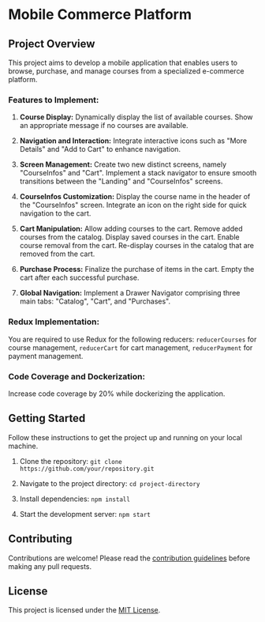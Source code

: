 # Mobile Commerce Platform

## Project Overview

This project aims to develop a mobile application that enables users to browse, purchase, and manage courses from a specialized e-commerce platform.

### Features to Implement:

1. **Course Display:** Dynamically display the list of available courses. Show an appropriate message if no courses are available.

2. **Navigation and Interaction:** Integrate interactive icons such as "More Details" and "Add to Cart" to enhance navigation.

3. **Screen Management:** Create two new distinct screens, namely "CourseInfos" and "Cart". Implement a stack navigator to ensure smooth transitions between the "Landing" and "CourseInfos" screens.

4. **CourseInfos Customization:** Display the course name in the header of the "CourseInfos" screen. Integrate an icon on the right side for quick navigation to the cart.

5. **Cart Manipulation:** Allow adding courses to the cart. Remove added courses from the catalog. Display saved courses in the cart. Enable course removal from the cart. Re-display courses in the catalog that are removed from the cart.

6. **Purchase Process:** Finalize the purchase of items in the cart. Empty the cart after each successful purchase.

7. **Global Navigation:** Implement a Drawer Navigator comprising three main tabs: "Catalog", "Cart", and "Purchases".

### Redux Implementation:

You are required to use Redux for the following reducers: `reducerCourses` for course management, `reducerCart` for cart management, `reducerPayment` for payment management.

### Code Coverage and Dockerization:

Increase code coverage by 20% while dockerizing the application.

## Getting Started

Follow these instructions to get the project up and running on your local machine.

1. Clone the repository:
`git clone https://github.com/your/repository.git`

2. Navigate to the project directory:
`cd project-directory`

3. Install dependencies:
`npm install`

4. Start the development server:
`npm start`


## Contributing

Contributions are welcome! Please read the [contribution guidelines](CONTRIBUTING.md) before making any pull requests.

## License

This project is licensed under the [MIT License](LICENSE).

